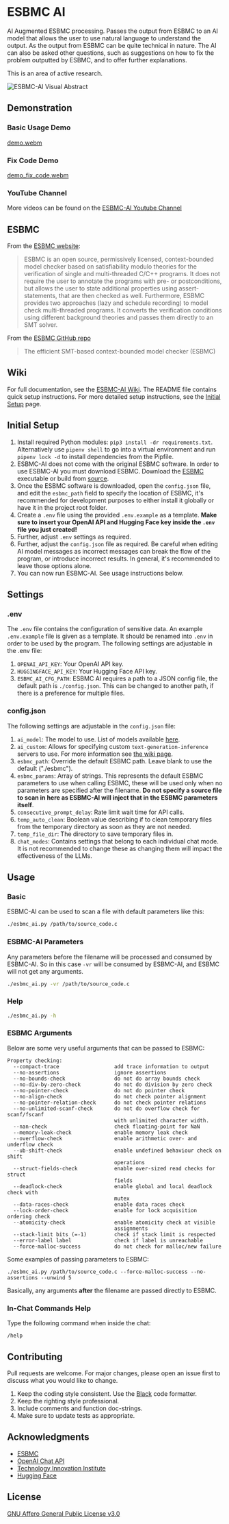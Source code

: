 # ESBMC AI

AI Augmented ESBMC processing. Passes the output from ESBMC to an AI model that allows the user to use natural language to understand the output. As the output from ESBMC can be quite technical in nature. The AI can also be asked other questions, such as suggestions on how to fix the problem outputted by ESBMC, and to offer further explanations.

This is an area of active research.

![ESBMC-AI Visual Abstract](https://github.com/Yiannis128/esbmc-ai/assets/9535618/1b51c57f-a769-4067-abd9-e81de5e7506b)

## Demonstration

### Basic Usage Demo

[demo.webm](https://user-images.githubusercontent.com/9535618/235352993-b54c47ef-a1c6-422c-aa5b-07edc2988521.webm)

### Fix Code Demo

[demo_fix_code.webm](https://github.com/Yiannis128/esbmc-ai/assets/9535618/e35882ee-7e50-4c10-9879-d19e73d7f45d)

### YouTube Channel

More videos can be found on the [ESBMC-AI Youtube Channel](https://www.youtube.com/@esbmc-ai)

## ESBMC

From the [ESBMC website](http://esbmc.org):

> ESBMC is an open source, permissively licensed, context-bounded model checker
> based on satisfiability modulo theories for the verification of single and
> multi-threaded C/C++ programs. It does not require the user to annotate the
> programs with pre- or postconditions, but allows the user to state additional
> properties using assert-statements, that are then checked as well. Furthermore,
> ESBMC provides two approaches (lazy and schedule recording) to model check
> multi-threaded programs. It converts the verification conditions using different
> background theories and passes them directly to an SMT solver.

From the [ESBMC GitHub repo](https://github.com/esbmc/esbmc)

> The efficient SMT-based context-bounded model checker (ESBMC)

## Wiki

For full documentation, see the [ESBMC-AI Wiki](https://github.com/Yiannis128/esbmc-ai/wiki). The README file contains quick setup instructions. For more detailed setup instructions, see the [Initial Setup](https://github.com/Yiannis128/esbmc-ai/wiki/Initial-Setup) page.

## Initial Setup

1. Install required Python modules: `pip3 install -dr requirements.txt`. Alternatively use `pipenv shell` to go into a virtual environment and run `pipenv lock -d` to install dependencies from the Pipfile.
2. ESBMC-AI does not come with the original ESBMC software. In order to use ESBMC-AI you must download ESBMC. Download the [ESBMC](http://esbmc.org/) executable or build from [source](https://github.com/esbmc/esbmc).
3. Once the ESBMC software is downloaded, open the `config.json` file, and edit the `esbmc_path` field to specify the location of ESBMC, it's recommended for development purposes to either install it globally or have it in the project root folder.
4. Create a `.env` file using the provided `.env.example` as a template. **Make sure to insert your OpenAI API and Hugging Face key inside the `.env` file you just created!**
5. Further, adjust `.env` settings as required.
6. Further, adjust the `config.json` file as required. Be careful when editing AI model messages as incorrect messages can break the flow of the program, or introduce incorrect results. In general, it's recommended to leave those options alone.
7. You can now run ESBMC-AI. See usage instructions below.

## Settings

### .env

The `.env` file contains the configuration of sensitive data. An example `.env.example` file is given as a template. It should be renamed into `.env` in order to be used by the program. The following settings are adjustable in the .env file:

1. `OPENAI_API_KEY`: Your OpenAI API key.
2. `HUGGINGFACE_API_KEY`: Your Hugging Face API key.
3. `ESBMC_AI_CFG_PATH`: ESBMC AI requires a path to a JSON config file, the default path is `./config.json`. This can be changed to another path, if there is a preference for multiple files.

### config.json

The following settings are adjustable in the `config.json` file:

1. `ai_model`: The model to use. List of models available [here](https://github.com/Yiannis128/esbmc-ai/wiki/AI-Models).
2. `ai_custom`: Allows for specifying custom `text-generation-inference` servers to use. For more information see [the wiki page](https://github.com/Yiannis128/esbmc-ai/wiki/AI-Models#custom-llm).
3. `esbmc_path`: Override the default ESBMC path. Leave blank to use the default ("./esbmc").
4. `esbmc_params`: Array of strings. This represents the default ESBMC parameters to use when calling ESBMC, these will be used only when no parameters are specified after the filename. **Do not specify a source file to scan in here as ESBMC-AI will inject that in the ESBMC parameters itself**.
5. `consecutive_prompt_delay`: Rate limit wait time for API calls.
6. `temp_auto_clean`: Boolean value describing if to clean temporary files from the temporary directory as soon as they are not needed.
7. `temp_file_dir`: The directory to save temporary files in.
8. `chat_modes`: Contains settings that belong to each individual chat mode. It is not recommended to change these as changing them will impact the effectiveness of the LLMs.

## Usage

### Basic

ESBMC-AI can be used to scan a file with default parameters like this:

```bash
./esbmc_ai.py /path/to/source_code.c
```

### ESBMC-AI Parameters

Any parameters before the filename will be processed and consumed by ESBMC-AI.
So in this case `-vr` will be consumed by ESBMC-AI, and ESBMC will not get any
arguments.

```bash
./esbmc_ai.py -vr /path/to/source_code.c
```

### Help

```bash
./esbmc_ai.py -h
```

### ESBMC Arguments

Below are some very useful arguments that can be passed to ESBMC:

```
Property checking:
  --compact-trace                  add trace information to output
  --no-assertions                  ignore assertions
  --no-bounds-check                do not do array bounds check
  --no-div-by-zero-check           do not do division by zero check
  --no-pointer-check               do not do pointer check
  --no-align-check                 do not check pointer alignment
  --no-pointer-relation-check      do not check pointer relations
  --no-unlimited-scanf-check       do not do overflow check for scanf/fscanf
                                   with unlimited character width.
  --nan-check                      check floating-point for NaN
  --memory-leak-check              enable memory leak check
  --overflow-check                 enable arithmetic over- and underflow check
  --ub-shift-check                 enable undefined behaviour check on shift
                                   operations
  --struct-fields-check            enable over-sized read checks for struct
                                   fields
  --deadlock-check                 enable global and local deadlock check with
                                   mutex
  --data-races-check               enable data races check
  --lock-order-check               enable for lock acquisition ordering check
  --atomicity-check                enable atomicity check at visible
                                   assignments
  --stack-limit bits (=-1)         check if stack limit is respected
  --error-label label              check if label is unreachable
  --force-malloc-success           do not check for malloc/new failure
```

Some examples of passing parameters to ESBMC:

```
./esbmc_ai.py /path/to/source_code.c --force-malloc-success --no-assertions --unwind 5
```

Basically, any arguments **after** the filename are passed directly to ESBMC.

### In-Chat Commands Help

Type the following command when inside the chat:

```
/help
```

## Contributing

Pull requests are welcome. For major changes, please open an issue first
to discuss what you would like to change.

1. Keep the coding style consistent. Use the [Black](https://pypi.org/project/black/) code formatter.
2. Keep the righting style professional.
3. Include comments and function doc-strings.
4. Make sure to update tests as appropriate.

## Acknowledgments

- [ESBMC](https://github.com/esbmc/esbmc)
- [OpenAI Chat API](https://platform.openai.com/docs/guides/chat)
- [Technology Innovation Institute](https://www.tii.ae/)
- [Hugging Face](https://huggingface.co/)

## License

[GNU Affero General Public License v3.0](https://github.com/Yiannis128/esbmc-ai/blob/master/LICENSE)
